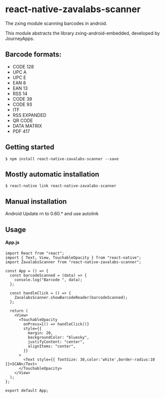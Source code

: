 # react-native-zavalabs-scanner

The zxing module scanning barcodes in android.

This module abstracts the library zxing-android-embedded, developed by JourneyApps.

## Barcode formats:

- CODE 128
- UPC A
- UPC E
- EAN 8
- EAN 13
- RSS 14
- CODE 39
- CODE 93
- ITF
- RSS EXPANDED
- QR CODE
- DATA MATRIX
- PDF 417


## Getting started

```$ npm install react-native-zavalabs-scanner --save```

## Mostly automatic installation

```$ react-native link react-native-zavalabs-scanner```

## Manual installation 

Android
Update rn to 0.60.* and use autolink

## Usage 

#### App.js 

```
import React from "react";
import { Text, View, TouchableOpacity } from "react-native";
import ZavalabsScanner from "react-native-zavalabs-scanner";

const App = () => {
  const barcodeScanned = (data) => {
    console.log("Barcode ", data);
  };

  const handleClick = () => {
    ZavalabsScanner.showBarcodeReader(barcodeScanned);
  };

  return (
    <View>
      <TouchableOpacity
        onPress={() => handleClick()}
        style={{
          margin: 20,
          backgroundColor: "bluesky",
          justifyContent: "center",
          alignItems: "center",
        }}
      >
        <Text style={{ fontSize: 30,color:'white',border-radius:10 }}>SCAN</Text>
      </TouchableOpacity>
    </View>
  );
};

export default App;
```